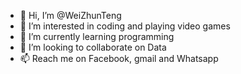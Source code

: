 - 👋 Hi, I’m @WeiZhunTeng
- 👀 I’m interested in coding and playing video games
- 🌱 I’m currently learning programming
- 💞️ I’m looking to collaborate on Data
- 📫 Reach me on Facebook, gmail and Whatsapp

<!---
WeiZhunTeng/WeiZhunTeng is a ✨ special ✨ repository because its `README.md` (this file) appears on your GitHub profile.
You can click the Preview link to take a look at your changes.
--->
